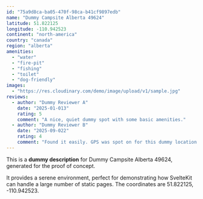 ```yaml
---
id: "75a9d8ca-ba05-470f-98ca-b41cf9897edb"
name: "Dummy Campsite Alberta 49624"
latitude: 51.822125
longitude: -110.942523
continent: "north-america"
country: "canada"
region: "alberta"
amenities:
  - "water"
  - "fire-pit"
  - "fishing"
  - "toilet"
  - "dog-friendly"
images:
  - "https://res.cloudinary.com/demo/image/upload/v1/sample.jpg"
reviews:
  - author: "Dummy Reviewer A"
    date: "2025-01-013"
    rating: 5
    comment: "A nice, quiet dummy spot with some basic amenities."
  - author: "Dummy Reviewer B"
    date: "2025-09-022"
    rating: 4
    comment: "Found it easily. GPS was spot on for this dummy location."
---
```


This is a **dummy description** for Dummy Campsite Alberta 49624, generated for the proof of concept.

It provides a serene environment, perfect for demonstrating how SvelteKit can handle a large number of static pages. The coordinates are 51.822125, -110.942523.
